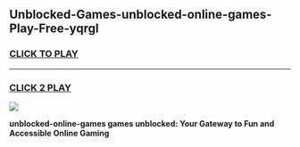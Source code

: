 
## Unblocked-Games-unblocked-online-games-Play-Free-yqrgl
<h3>
<a href="https://premium76.site?title=unblocked-online-games&ref=21A">CLICK TO PLAY</a></h3>
<hr>

<h3>
<a href="https://premium76.site?title=unblocked-online-games&ref=21A">CLICK 2 PLAY</a>
  
</h3>

<a href="https://premium76.site?title=unblocked-online-games&ref=21A"><img src="https://clearcache.store/games.png"></a>


**unblocked-online-games games unblocked: Your Gateway to Fun and Accessible Online Gaming**
